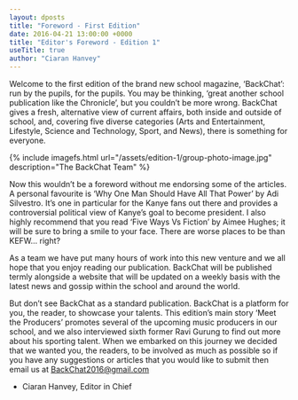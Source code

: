 ```yaml
---
layout: dposts
title: "Foreword - First Edition"
date: 2016-04-21 13:00:00 +0000
title: "Editor's Foreword - Edition 1"
useTitle: true
author: "Ciaran Hanvey"
---
```

Welcome to the first edition of the brand new school magazine, ‘BackChat’: run by the pupils, for the pupils. You may be thinking, ‘great another school publication like the Chronicle’, but you couldn’t be more wrong. BackChat gives a fresh, alternative view of current affairs, both   inside and outside of school, and, covering five diverse categories (Arts and Entertainment, Lifestyle, Science and Technology, Sport, and News), there is something for everyone.   

{% include imagefs.html url="/assets/edition-1/group-photo-image.jpg" description="The BackChat Team" %}

Now this wouldn’t be a foreword without me endorsing some of the articles. A personal favourite is ‘Why One Man Should Have All That Power’ by Adi Silvestro. It’s one in particular for the Kanye fans out there and provides a controversial political view of Kanye’s goal to become president. I also highly recommend that you read ‘Five Ways Vs Fiction’ by Aimee Hughes; it will be sure to bring a smile to your face. There are worse places to be than KEFW... right?  <!--LOL NO ITS A SHITHOLE -->
 
As a team we have put many hours of work into this new venture and we all hope that you enjoy reading our publication. BackChat will be published termly alongside a website that will be updated on a weekly basis with the latest news and gossip within the school and around the world.  

But don’t see BackChat as a standard publication. BackChat is a platform for you, the reader, to showcase your talents. This edition’s main story ‘Meet the Producers’ promotes several of the upcoming music producers in our school, and we also interviewed sixth former Ravi Gurung to find out more about his sporting talent. When we embarked on this journey we decided that   we wanted you, the readers, to be involved as much as possible so if you have any suggestions   or articles that you would like to submit then email us at BackChat2016@gmail.com  

- Ciaran Hanvey, Editor in Chief
